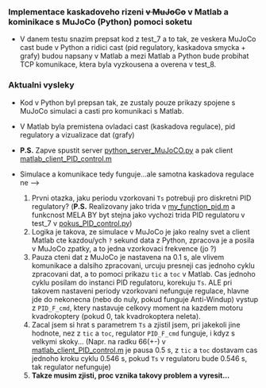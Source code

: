 ### Implementace kaskadoveho rizeni ~~v MuJoCo~~ v Matlab a kominikace s MuJoCo (Python) pomoci soketu
* V danem testu snazim prepsat kod z test_7 a to tak, ze veskera MuJoCo cast bude v Python a
ridici cast (pid regulatory, kaskadova smycka + grafy) budou napsany v Matlab a mezi Matlab a Python
bude probihat TCP komunikace, ktera byla vyzkousena a overena v test_8. 

### Aktualni vysleky ###
* Kod v Python byl prepsan tak, ze zustaly pouze prikazy spojene s MuJoCo simulaci a 
casti pro komunikaci s Matlab. 
* V Matlab byla premistena ovladaci cast (kaskadova regulace), pid regulatory a vizualizace
dat (grafy)
* **P.S.** Zapve spustit server [python_server_MuJoCO.py](python_server_MuJoCO.py) a pak
client [matlab_client_PID_control.m](matlab_client_PID_control.m)

* Simulace a komunikace tedy funguje...ale samotna kaskadova regulace ne --> 
  1. Prvni otazka, jaku periodu vzorkovani `Ts` potrebuji pro diskretni PID regulatory?
    (**P.S.** Realizovany jako trida v [my_function_pid.m](my_function_pid.m) a funkcnost 
  MELA BY byt stejna jako vychozi trida PID regulatoru v test_7 v 
  [pokus_PID_control.py](..%2Ftest_7_mujoco_quadrotor_control%2Fpokus_PID_control.py))
  2. Logika je takova, ze simulace v MuJoCo je jako realny svet a client Matlab cte kazdou/ych `?`
  sekund data z Python, zpracova je a posila v MuJoCo zpatky, a to jedna vzorkovaci frekvence
  (jo ?)
  3. Pauza cteni dat z MuJoCo je nastavena na 0.1 s, ale vlivem komunikace a dalsiho zpracovani,
  urcuju presneji cas jednoho cyklu zpracovani dat, a to pomoci prikazu `tic` a `toc` v Matlab. 
  Cas jednoho cyklu posilam do instanci PID regulatoru, korekuju `Ts`. ALE pri takovem nastaveni
  periody vzorkovani nefunguje regulace, hlavne jde do nekonecna 
  (nebo do nuly, pokud funguje Anti-Windup) vystup z `PID_F_cmd`, ktery nastavuje celkovy moment
  na kazdem motoru kvadrokoptery (pokud 0, tak kvadrokoptera neleta).
  4. Zacal jsem si hrat s parametrem `Ts` a zjistil jsem, pri jakekoli jine hodnote, nez
  z `tic` a `toc`, regulator `PID_F_cmd` funguje, i kdyz s velkymi skoky...
     (Napr. na radku 66(+-) v [matlab_client_PID_control.m](matlab_client_PID_control.m) je 
  pausa 0.5 s, z `tic` a `toc` dostavam cas jednoho kroku cyklu 0.546 s, pokud `Ts` v
  regulatoru bude 0.546 s, tak regulator nefunguje)
  5. **Takze musim zjisti, proc vznika takovy problem a vyresit...**